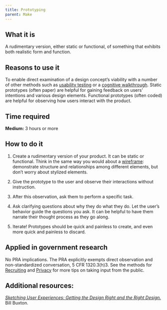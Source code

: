 ```yaml
---
title: Prototyping
parent: Make
---
```


## What it is

A rudimentary version, either static or functional, of something that exhibits both realistic form and function.

## Reasons to use it

To enable direct examination of a design concept’s viability with a number of other methods such as [usability testing](../usability-testing/) or a [cognitive walkthrough](../cognitive-walkthrough/). Static prototypes (often paper) are helpful for gaining feedback on users’ intentions and various design elements. Functional prototypes (often coded) are helpful for observing how users interact with the product.

## Time required

**Medium:** 3 hours or more

## How to do it

1. Create a rudimentary version of your product. It can be static or functional. Think in the same way you would about a [wireframe](../wireframing/): demonstrate structure and relationships among different elements, but don’t worry about stylized elements.

2. Give the prototype to the user and observe their interactions without instruction.

3. After this observation, ask them to perform a specific task.

4. Ask clarifying questions about why they do what they do. Let the user’s behavior guide the questions you ask. It can be helpful to have them narrate their thought process as they go along.

5. Iterate! Prototypes should be quick and painless to create, and even more quick and painless to discard.

## Applied in government research

No PRA implications. The PRA explicitly exempts direct observation and non-standardized conversation, 5 CFR 1320.3(h)3. See the methods for [Recruiting](../recruiting/) and [Privacy](../privacy/) for more tips on taking input from the public.

## Additional resources:

[*Sketching User Experiences: Getting the Design Right and the Right Design.*](http://www.amazon.com/Sketching-User-Experiences-Interactive-Technologies/dp/0123740371) Bill Buxton.
